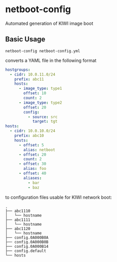 # netboot-config

Automated generation of KIWI image boot 

## Basic Usage

```
netboot-config netboot-config.yml
```

converts a YAML file in the following format

```yaml
hostgroups:
  - cidr: 10.0.11.0/24
    prefix: abc11
    hosts:
      - image_type: type1
        offset: 10
        count: 2
      - image_type: type2
        offset: 20
        config:
          - source: src
            target: tgt
hosts:
  - cidr: 10.0.10.0/24
    prefix: abc10
    hosts:
      - offset: 5
        alias: netboot
      - offset: 20
        count: 2
      - offset: 30
        alias: foo
      - offset: 40
        aliases:
          - bar
          - baz
```

to configuration files usable for KIWI network boot:

```
.
├── abc1110
│   └── hostname
├── abc1111
│   └── hostname
├── abc1120
│   └── hostname
├── config.0A000B0A
├── config.0A000B0B
├── config.0A000B14
├── config.default
└── hosts
```